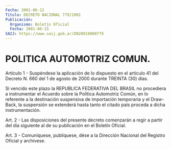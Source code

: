 ```yaml
---
Fecha: 2001-06-12
Título: DECRETO NACIONAL 779/2001
Publicación:
  Organismo: Boletín Oficial
  Fecha: 2001-06-15
SAIJ: https://www.saij.gob.ar/DN20010000779
---
```

# POLITICA AUTOMOTRIZ COMUN.

<a id="1"></a>
Artículo  1  -  Suspéndese  la  aplicación  de  lo  dispuesto en el artículo  41  del  Decreto N. 660  del 1 de agosto de 2000  durante TREINTA (30) días.

Si  vencido  este plazo la REPUBLICA FEDERATIVA  DEL  BRASIL  no procediera a instrumentar  el  Acuerdo sobre la Política Automotriz Común, en lo referente a la destinación  suspensiva de importación temporaria y el Draw-Back, la suspensión se  extenderá  hasta tanto el citado país proceda a dicha instrumentación.

<a id="2"></a>
Art. 2 - Las disposiciones del presente decreto comenzarán a regir a  partir  del  día  siguiente  al  de su publicación en el Boletín Oficial.

<a id="3"></a>
Art. 3 - Comuníquese, publíquese, dése  a  la Dirección Nacional del Registro Oficial y archívese.